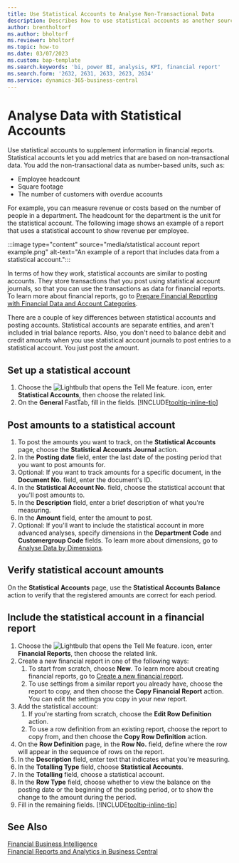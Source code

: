 ```yaml
---
title: Use Statistical Accounts to Analyse Non-Transactional Data
description: Describes how to use statistical accounts as another source of data for your analyses.
author: brentholtorf
ms.author: bholtorf
ms.reviewer: bholtorf
ms.topic: how-to
ms.date: 03/07/2023
ms.custom: bap-template
ms.search.keywords: 'bi, power BI, analysis, KPI, financial report'
ms.search.form: '2632, 2631, 2633, 2623, 2634'
ms.service: dynamics-365-business-central
---
```

# Analyse Data with Statistical Accounts

Use statistical accounts to supplement information in financial reports. Statistical accounts let you add metrics that are based on non-transactional data. You add the non-transactional data as number-based units, such as:

* Employee headcount
* Square footage
* The number of customers with overdue accounts

For example, you can measure revenue or costs based on the number of people in a department. The headcount for the department is the unit for the statistical account. The following image shows an example of a report that uses a statistical account to show revenue per employee.

:::image type="content" source="media/statistical account report example.png" alt-text="An example of a report that includes data from a statistical account.":::

In terms of how they work, statistical accounts are similar to posting accounts. They store transactions that you post using statistical account journals, so that you can use the transactions as data for financial reports. To learn more about financial reports, go to [Prepare Financial Reporting with Financial Data and Account Categories](bi-how-work-account-schedule.md). 

There are a couple of key differences between statistical accounts and posting accounts. Statistical accounts are separate entities, and aren't included in trial balance reports. Also, you don't need to balance debit and credit amounts when you use statistical account journals to post entries to a statistical account. You just post the amount.

## Set up a statistical account

1. Choose the ![Lightbulb that opens the Tell Me feature.](media/ui-search/search_small.png "Tell me what you want to do") icon, enter **Statistical Accounts**, then choose the related link.
1. On the **General** FastTab, fill in the fields. [!INCLUDE[tooltip-inline-tip](includes/tooltip-inline-tip_md.md)]

## Post amounts to a statistical account

1. To post the amounts you want to track, on the **Statistical Accounts** page, choose the **Statistical Accounts Journal** action.
1. In the **Posting date** field, enter the last date of the posting period that you want to post amounts for.
1. Optional: If you want to track amounts for a specific document, in the **Document No.** field, enter the document's ID.
1. In the **Statistical Account No.** field, choose the statistical account that you'll post amounts to.
1. In the **Description** field, enter a brief description of what you're measuring.  
1. In the **Amount** field, enter the amount to post. 
1. Optional: If you'll want to include the statistical account in more advanced analyses, specify dimensions in the **Department Code** and **Customergroup Code** fields. To learn more about dimensions, go to [Analyse Data by Dimensions](bi-how-analyze-data-dimension.md).

## Verify statistical account amounts

On the **Statistical Accounts** page, use the **Statistical Accounts Balance** action to verify that the registered amounts are correct for each period.  

## Include the statistical account in a financial report

1. Choose the ![Lightbulb that opens the Tell Me feature.](media/ui-search/search_small.png "Tell me what you want to do") icon, enter **Financial Reports**, then choose the related link.
1. Create a new financial report in one of the following ways:
    1. To start from scratch, choose **New**. To learn more about creating financial reports, go to [Create a new financial report](bi-how-work-account-schedule.md#create-a-new-financial-report).
    1. To use settings from a similar report you already have, choose the report to copy, and then choose the **Copy Financial Report** action. You can edit the settings you copy in your new report.
1. Add the statistical account:
    1. If you're starting from scratch, choose the **Edit Row Definition** action.
    1. To use a row definition from an existing report, choose the report to copy from, and then choose the **Copy Row Definition** action.
1. On the **Row Definition** page, in the **Row No.** field, define where the row will appear in the sequence of rows on the report.
1. In the **Description** field, enter text that indicates what you're measuring.
1. In the **Totalling Type** field, choose **Statistical Accounts**.
1. In the **Totalling** field, choose a statistical account.
1. In the **Row Type** field, choose whether to view the balance on the posting date or the beginning of the posting period, or to show the change to the amount during the period.
1. Fill in the remaining fields. [!INCLUDE[tooltip-inline-tip](includes/tooltip-inline-tip_md.md)]

## See Also

[Financial Business Intelligence](bi.md)  
[Financial Reports and Analytics in Business Central](finance-reports.md)